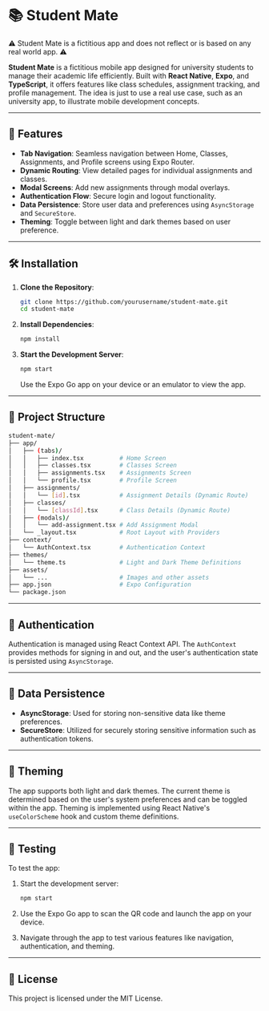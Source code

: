 # 📚 Student Mate

⚠️ Student Mate is a fictitious app and does not reflect or is based on any real world app. ⚠️

**Student Mate** is a fictitious mobile app designed for university students to manage their academic life efficiently. Built with **React Native**, **Expo**, and **TypeScript**, it offers features like class schedules, assignment tracking, and profile management. The idea is just to use a real use case, such as an university app, to illustrate mobile development concepts.

---

## 🚀 Features

- **Tab Navigation**: Seamless navigation between Home, Classes, Assignments, and Profile screens using Expo Router.
- **Dynamic Routing**: View detailed pages for individual assignments and classes.
- **Modal Screens**: Add new assignments through modal overlays.
- **Authentication Flow**: Secure login and logout functionality.
- **Data Persistence**: Store user data and preferences using `AsyncStorage` and `SecureStore`.
- **Theming**: Toggle between light and dark themes based on user preference.

---

## 🛠️ Installation

1. **Clone the Repository**:

   ```bash
   git clone https://github.com/yourusername/student-mate.git
   cd student-mate
   ```

2. **Install Dependencies**:

   ```bash
   npm install
   ```

3. **Start the Development Server**:

   ```bash
   npm start
   ```

   Use the Expo Go app on your device or an emulator to view the app.

---

## 📁 Project Structure

```bash
student-mate/
├── app/
│   ├── (tabs)/
│   │   ├── index.tsx          # Home Screen
│   │   ├── classes.tsx        # Classes Screen
│   │   ├── assignments.tsx    # Assignments Screen
│   │   └── profile.tsx        # Profile Screen
│   ├── assignments/
│   │   └── [id].tsx           # Assignment Details (Dynamic Route)
│   ├── classes/
│   │   └── [classId].tsx      # Class Details (Dynamic Route)
│   ├── (modals)/
│   │   └── add-assignment.tsx # Add Assignment Modal
│   └── _layout.tsx            # Root Layout with Providers
├── context/
│   └── AuthContext.tsx        # Authentication Context
├── themes/
│   └── theme.ts               # Light and Dark Theme Definitions
├── assets/
│   └── ...                    # Images and other assets
├── app.json                   # Expo Configuration
└── package.json
```

---

## 🔐 Authentication

Authentication is managed using React Context API. The `AuthContext` provides methods for signing in and out, and the user's authentication state is persisted using `AsyncStorage`.

---

## 💾 Data Persistence

- **AsyncStorage**: Used for storing non-sensitive data like theme preferences.
- **SecureStore**: Utilized for securely storing sensitive information such as authentication tokens.

---

## 🎨 Theming

The app supports both light and dark themes. The current theme is determined based on the user's system preferences and can be toggled within the app. Theming is implemented using React Native's `useColorScheme` hook and custom theme definitions.

---

## 🧪 Testing

To test the app:

1. Start the development server:

   ```bash
   npm start
   ```

2. Use the Expo Go app to scan the QR code and launch the app on your device.

3. Navigate through the app to test various features like navigation, authentication, and theming.

---

## 📄 License

This project is licensed under the MIT License.

